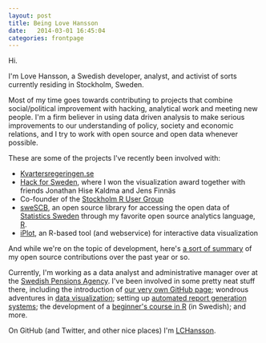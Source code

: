 ```yaml
---
layout: post
title: Being Love Hansson
date:   2014-03-01 16:45:04
categories: frontpage
---
```



Hi.

I'm Love Hansson, a Swedish developer, analyst, and activist of sorts currently residing in Stockholm, Sweden.

Most of my time goes towards contributing to projects that combine social/political improvement with hacking, analytical work and meeting new people. I'm a firm believer in using data driven analysis to make serious improvements to our understanding of policy, society and economic relations, and I try to work with open source and open data whenever possible.

These are some of the projects I've recently been involved with:

- [Kvartersregeringen.se][Kvartersregeringen]
- [Hack for Sweden][HfS], where I won the visualization award together with friends Jonathan Hise Kaldma and Jens Finnäs
- Co-founder of the [Stockholm R User Group][SRUG]
- [sweSCB][sweSCB], an open source library for accessing the open data of [Statistics Sweden][SCB] through my favorite open source analytics language, [R][R].
- [iPlot][iPlot], an R-based tool (and webservice) for interactive data visualization

And while we're on the topic of development, here's [a sort of summary][Summary] of my open source contributions over the past year or so.

Currently, I'm working as a data analyst and administrative manager over at the [Swedish Pensions Agency][SwedishPensionsAgency]. I've been involved in some pretty neat stuff there, including the introduction of [our very own GitHub page][SwedishPensionsAgencyGitHub]; wondrous adventures in [data visualization][iPlot]; setting up [automated report generation systems][OrangeRapport]; the development of a [beginner's course in R][RForNyborjare] (in Swedish); and more.


On GitHub (and Twitter, and other nice places) I'm [LCHansson][LCHansson].





[LCHansson]: https://github.com/LCHansson
[Summary]: http://osrc.dfm.io/LCHansson
[sweSCB]: https://github.com/LCHansson/sweSCB
[SwedishPensionsAgency]: http://www.pensionsmyndigheten.se
[SwedishPensionsAgencyGitHub]: https://github.com/SwedishPensionsAgency
[OrangeRapport]: http://secure.pensionsmyndigheten.se/OrangeRapport2012.html
[iPlot]: https://github.com/SwedishPensionsAgency/iPlot
[SCB]: http://www.scb.se
[R]: http://www.r-project.org
[HfS]: http://hackforsweden.se/
[SRUG]: http://www.meetup.com/StockholmR/
[RForNyborjare]: https://github.com/SwedishPensionsAgency/r-for-nyborjare
[Kvartersregeringen]: http://www.kvartersregeringen.se/